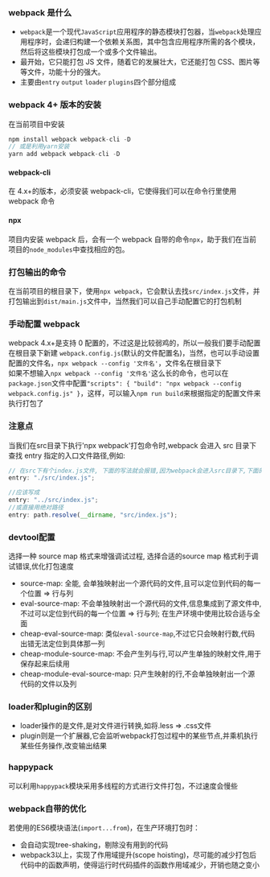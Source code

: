 ### webpack 是什么

- `webpack`是一个现代`JavaScript`应用程序的静态模块打包器，当`webpack`处理应用程序时，会递归构建一个依赖关系图，其中包含应用程序所需的各个模块，然后将这些模块打包成一个或多个文件输出。
- 最开始，它只能打包 JS 文件，随着它的发展壮大，它还能打包 CSS、图片等等文件，功能十分的强大。
- 主要由`entry` `output` `loader` `plugins`四个部分组成

### webpack 4+ 版本的安装

在当前项目中安装

```js
npm install webpack webpack-cli -D
// 或是利用yarn安装
yarn add webpack webpack-cli -D
```

#### webpack-cli

在 4.x+的版本，必须安装 webpack-cli，它使得我们可以在命令行里使用 webpack 命令

#### npx

项目内安装 webpack 后，会有一个 webpack 自带的命令`npx`，助于我们在当前项目的`node_modules`中查找相应的包。

### 打包输出的命令

在当前项目的根目录下，使用`npx webpack`，它会默认去找`src/index.js`文件，并打包输出到`dist/main.js`文件中，当然我们可以自己手动配置它的打包机制

### 手动配置 webpack

webpack 4.x+是支持 0 配置的，不过这是比较弱鸡的，所以一般我们要手动配置  
在根目录下新建 `webpack.config.js`(默认的文件配置名)，当然，也可以手动设置配置的文件名，`npx webpack --config '文件名'`，文件名在根目录下  
如果不想输入`npx webpack --config '文件名'`这么长的命令，也可以在`package.json`文件中配置`"scripts": { "build": "npx webpack --config webpack.config.js" }`，这样，可以输入`npm run build`来根据指定的配置文件来执行打包了

### 注意点

当我们在src目录下执行'npx webpack'打包命令时,webpack 会进入 src 目录下查找 entry 指定的入口文件路径,例如:

```js
// 在src下有个index.js文件, 下面的写法就会报错,因为webpack会进入src目录下,下面的写法会让webpack从src/src/index.js下去找相应的文件
entry: "./src/index.js";

//应该写成
entry: "../src/index.js";
//或直接用绝对路径
entry: path.resolve(__dirname, "src/index.js");
```

### devtool配置
选择一种 source map 格式来增强调试过程, 选择合适的source map 格式利于调试错误,优化打包速度
- source-map: 全能, 会单独映射出一个源代码的文件,且可以定位到代码的每一个位置 => 行与列
- eval-source-map: 不会单独映射出一个源代码的文件,信息集成到了源文件中,不过可以定位到代码的每一个位置 => 行与列; 在生产环境中使用比较合适与全面
- cheap-eval-source-map: 类似`eval-source-map`,不过它只会映射行数,代码出错无法定位到具体那一列
- cheap-module-source-map: 不会产生列与行,可以产生单独的映射文件,用于保存起来后续用
- cheap-module-eval-source-map: 只产生映射的行,不会单独映射出一个源代码的文件以及列
### loader和plugin的区别
- loader操作的是文件,是对文件进行转换,如将.less => .css文件
- plugin则是一个扩展器,它会监听webpack打包过程中的某些节点,并乘机执行某些任务操作,改变输出结果

### happypack
可以利用`happypack`模块采用多线程的方式进行文件打包，不过速度会慢些
### webpack自带的优化
若使用的ES6模块语法(`import...from`)，在生产环境打包时：
- 会自动实现tree-shaking，剔除没有用到的代码
- webpack3以上，实现了作用域提升(scope hoisting)，尽可能的减少打包后代码中的函数声明，使得运行时代码插件的函数作用域减少，开销也随之变小